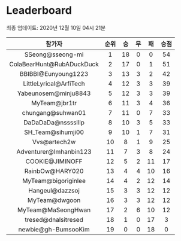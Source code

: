 # Leaderboard
최종 업데이트: 2020년 12월 10일 04시 21분




| 참가자 | 순위 | 승 | 무 | 패 | 승점 |
|:---:|:---:|:---:|:---:|:---:|:---:|
| SSeong@sseong-mi | 1 | 18 | 0 | 0 | 54 |
| ColaBearHunt@RubADuckDuck | 2 | 17 | 0 | 1 | 51 |
| BBIBBI@Eunyoung1223 | 3 | 13 | 3 | 2 | 42 |
| LittleLyrical@ArfiTech | 4 | 12 | 3 | 3 | 39 |
| Yabeunosem@minju8843 | 5 | 12 | 3 | 3 | 39 |
| MyTeam@jbr1tr | 6 | 11 | 3 | 4 | 36 |
| chungang@suhwan01 | 7 | 11 | 0 | 7 | 33 |
| DaDaDaDa@nsssslllp | 8 | 10 | 3 | 5 | 33 |
| SH_Team@sihumji00 | 9 | 10 | 1 | 7 | 31 |
| Vvs@artech2w | 10 | 8 | 1 | 9 | 25 |
| Adventurer@Imhanbin123 | 11 | 7 | 3 | 8 | 24 |
| COOKIE@JIMINOFF | 12 | 5 | 2 | 11 | 17 |
| RainbOw@HARY020 | 13 | 4 | 4 | 10 | 16 |
| MyTeam@bigoriginlee | 14 | 4 | 2 | 12 | 14 |
| Hangeul@dazzsoj | 15 | 3 | 3 | 12 | 12 |
| MyTeam@dwgoon | 16 | 3 | 3 | 12 | 12 |
| MyTeam@MaSeongHwan | 17 | 2 | 6 | 10 | 12 |
| tresed@dnalsitresed | 18 | 1 | 0 | 17 | 3 |
| newbie@gh-BumsooKim | 19 | 0 | 0 | 18 | 0 |